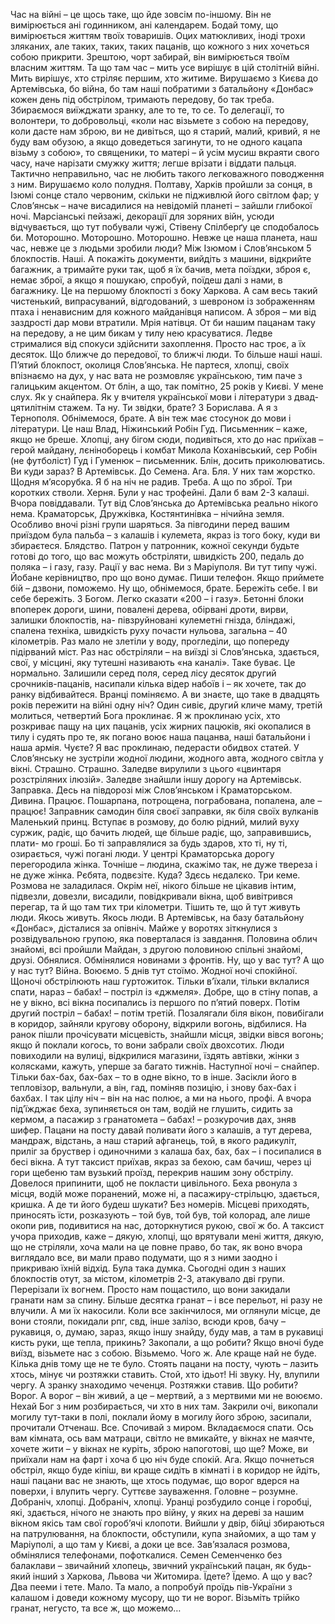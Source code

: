Час на війні – це щось таке, що йде зовсім
по-іншому. Він не вимірюється ані годинником,
ані календарем. Бодай тому, що вимірюється
життям твоїх товаришів. Оцих матюкливих, іноді
трохи зляканих, але таких, таких, таких пацанів,
що кожного з них хочеться собою прикрити.
Зрештою, чорт забирай, він вимірюється твоїм власним життям.
Та що там час – мить усе вирішує в цій столітній війні. Мить вирішує, хто стріляє першим, хто
житиме.
Вирушаємо з Києва до Артемівська, бо війна,
бо там наші побратими з батальйону «Донбас»
кожен день під обстрілом, тримають передову,
бо так треба.
Збираємося виїжджати зранку, але то те, то
се. То делегації, то волонтери, то добровольці,
«коли нас візьмете з собою на передову, коли
дасте нам зброю, ви не дивіться, що я старий,
малий, кривий, я не буду вам обузою, а якщо доведеться загинути, то не одного кацапа візьму з
собою», то священики, то матері – й усім мусиш
вкраяти свого часу, наче нарізати смужку життя;
легше врізати і віддати пальця.
Тактично неправильно, час не любить такого
легковажного поводження з ним. Вирушаємо
коло полудня. Полтаву, Харків пройшли за сонця, в Ізюмі сонце стало червоним, скільки не підживлюй його світлом фар; у Слов’янськ – наче
висадилися на невідомій планеті – зайшли глибокої ночі. Марсіанські пейзажі, декорації для
зоряних війн, усюди відчувається, що тут побували чужі, Стівену Спілберґу це сподобалось би.
Моторошно. Моторошно. Моторошно. Невже це
наша планета, наш час, невже це з людьми зробили люди?
Між Ізюмом і Слов’янськом 5 блокпостів.
Наші. А покажіть документи, вийдіть з машини,
відкрийте багажник, а тримайте руки так, щоб я
їх бачив, мета поїздки, зброя є, немає зброї, а
якщо я пошукаю, спробуй, поїдеш далі з нами,
в багажнику. Це на першому блокпості з боку
Харкова. А сам весь такий чистенький, випрасуваний, відгодований, з шевроном із зображенням птаха і ненависним для кожного майданівця
написом. А зброя – ми від заздрості дар мови
втратили. Мрія натівця. От би нашим пацанам
таку на передову, а не цим бикам у тилу нею красуватися. Ледве стрималися від спокуси здійснити захоплення. Просто нас троє, а їх десяток.
Що ближче до передової, то ближчі люди. То
більше наші наші.
П’ятий блокпост, околиця Слов’янська. Не
партеся, хлопці, своїх впізнаємо на дух, у нас
вата не розмовляє українською, тим паче з галицьким акцентом. От блін, а що, так помітно,
25 років у Києві. У мене слух. Як у снайпера. Як
у вчителя української мови і літератури з двад-
цятилітнім стажем. Та ну. Ти звідки, брате? З
Борислава. А я з Тернополя. Обнімемося, брате.
А він теж має стосунок до мови і літератури. Це
наш Влад, Ніжинський Робін Гуд. Письменник –
каже, якщо не бреше. Хлопці, ану бігом сюди,
подивіться, хто до нас приїхав – герой майдану,
лєніноборець і комбат Микола Коханівський, сер
Робін (не футболіст) Гуд і Гуменюк – письменник.
Блін, досить приколюватись.
Ви куди зараз? В Артемівськ. До Семена. Ага.
Бля. У них там жорстко. Щодня м’ясорубка.
Я б на ніч не радив. Треба. А що по зброї. Три
коротких стволи. Херня. Були у нас трофейні.
Дали б вам 2-3 калаші. Вчора повіддавали. Тут
від Слов’янська до Артемівська реально нікого
нема. Краматорськ, Дружківка, Костянтинівка –
нічийна земля. Особливо вночі різні групи шаряться. За півгодини перед вашим приїздом була
пальба – з калашів і кулемета, якраз із того боку,
куди ви збираєтеся. Блядство.
Патрон у патронник, кожної секунди будьте
готові до того, що вас можуть обстріляти, швидкість 200, педаль до поляка – і газу, газу. Рації
у вас нема. Ви з Маріуполя. Ви тут типу чужі.
Йобане керівництво, про що воно думає. Пиши
телефон. Якщо приймете бій – дзвони, поможемо.
Ну що, обнімемося, брате. Бережіть себе. І ви
себе бережіть. З Богом.
Легко сказати «200 – і газу». Бетонні блоки впоперек дороги, шини, повалені дерева,
обірвані дроти, вирви, залишки блокпостів, на-
півзруйновані кулеметні гнізда, бліндажі, спалена
техніка, швидкість руху почасти нульова, загальна – 40 кілометрів.
Раз мало не злетіли у воду, прогледіли, що попереду підірваний міст. Раз нас обстріляли – на
виїзді зі Слов’янська, здається, свої, у місцині,
яку тутешні називають «на каналі». Таке буває.
Це нормально. Залишили серед поля, серед
лісу десяток другий срочників-пацанів, насипали кілька відер набоїв і – як хочете, так до ранку
відбивайтеся. Вранці поміняємо. А ви знаєте, що
таке в двадцять років пережити на війні одну ніч?
Один сивіє, другий кличе маму, третій молиться,
четвертий Бога проклинає. Я ж проклинаю усіх,
хто розкриває пащу на цих пацанів, усіх жирних
пацюків, які окопалися в тилу і судять про те, як
погано воює наша пацанва, наші батальйони і
наша армія. Чуєте? Я вас проклинаю, педерасти
обидвох статей.
У Слов’янську не зустріли жодної людини,
жодного авта, жодного світла у вікні. Страшно.
Страшно. Заледве вирулили з цього «цвинтаря
розстріляних ілюзій». Заледве знайшли іншу дорогу на Артемівськ. Заправка. Десь на півдорозі між Слов’янськом і Краматорськом. Дивина.
Працює. Пошарпана, потрощена, пограбована, попалена, але – працює! Заправник самодин біля своєї заправки, як біля своїх вулканів
Маленький принц. Вступає в розмову, до болю
рідний, милий вуху суржик, радіє, що бачить людей, ще більше радіє, що, заправившись, плати-
мо гроші. Бо ті заправлялися за будь здаров, хто
ті, ну ті, озирається, чужі погані люди.
У центрі Краматорська дорогу перегородила
жінка. Точніше – людина, скажімо так, не дуже
твереза і не дуже жінка. Рєбята, подвєзіте. Куда?
Здєсь нєдалєко. Три кеме. Розмова не заладилася. Окрім неї, нікого більше не цікавив інтим,
підвезли, довезли, висадили, повідкривали вікна,
щоб вивітрився перегар, та й що там тих три кілометри. Тішить те, що й тут живуть люди. Якось
живуть. Якось люди.
В Артемівськ, на базу батальйону «Донбас»,
дісталися за опівніч. Майже у воротях зіткнулися з розвідувальною групою, яка поверталася із
завдання. Половина облич знайомі, всі пройшли
Майдан, з другою половиною спільні знайомі,
друзі.
Обнялися. Обмінялися новинами з фронтів.
Ну, що у вас тут? А що у нас тут? Війна. Воюємо.
5 днів тут стоїмо. Жодної ночі спокійної. Щоночі
обстрілюють наш гуртожиток. Тільки в’їхали,
тільки вклалися спати, нараз – бабах! – постріл із
«джмеля». Добре, що в стіну попав, а не у вікно,
всі вікна посипались із першого по п’ятий поверх. Потім другий постріл – бабах! – потім третій. Позалягали біля вікон, повибігали в коридор,
зайняли кругову оборону, відкрили вогонь, відбилися. На ранок пішли прочісувати місцевість,
знайшли місця, звідки вівся вогонь; якщо й поклали когось, то вони забрали своїх двохсотих.
Люди повиходили на вулиці, відкрилися магазини, їздять автівки, жінки з колясками, кажуть, 
уперше за багато тижнів. Наступної ночі – снайпер. Тільки бах-бах, бах-бах – то в одне вікно,
то в інше. Засікли його в тепловізор, вальнули,
а він, гад, поміняв позицію, і знову бах-бах і бахбах. І так цілу ніч – він на нас полює, а ми на нього, профі. А вчора під’їжджає беха, зупиняється
он там, водій не глушить, сидить за кермом, а пасажир з гранатомета – бабах! – розкурочив дах,
зняв шифер. Пацани на посту давай поливати
його з калашів, а тут дерева, мандраж, відстань,
а наш старий афганець, той, в якого радикуліт,
приліг за бруствер і одиночними з калаша бах,
бах, бах – і посипалися в бесі вікна. А тут таксист приїхав, якраз за бехою, сам бачиш, через
ці гори щебеню там вузький проїзд, перекрив нашим зону обстрілу. Довелося припинити, щоб не
покласти цивільного. Беха рвонула з місця, водій
може поранений, може ні, а пасажиру-стрільцю,
здається, кришка. А де ти його будеш шукати?
Без номерів. Місцеві приходять, приносять їсти,
розказують – той був, той був, той колорад, але
лише окопи рив, подивитися на нас, доторкнутися рукою, свої ж бо. А таксист учора приходив,
каже – дякую, хлопці, що врятували мені життя,
дякую, що не стріляли, хоча мали на це повне
право, бо так, як воно вчора виглядало все, ви
мали право подумати, що я з ними заодно і прикриваю їхній відхід. Була така думка.
Сьогодні один з наших блокпостів отут, за
містом, кілометрів 2-3, атакувало дві групи.
Перерізали їх вогнем. Просто нам пощастило,
що вони закидали гранати нам за спину. Більше 
десятка гранат – і все перельот, ні разу не влучили. А ми їх накосили. Коли все закінчилося, ми
оглянули місце, де вони стояли, покидали рпг,
свд, інше залізо, всюди кров, бачу – рукавиця,
о, думаю, зараз, якщо іншу знайду, буду мав, а
там в рукавиці кисть руки, ще тепла, прикинь?
Закопали, а що робити? Якщо вночі буде виїзд,
візьмете нас з собою. Візьмемо. Чого ж. Але
краще най не буде.
Кілька днів тому ще не те було. Стоять пацани
на посту, чують – лазить хтось, мінує чи розтяжки ставить. Стой, хто ідьот! Ні звуку. Ну, влупили
чергу. А зранку знаходимо чеченця. Розтяжки
ставив. Що робити? Ворог. А ворог – він живий,
а це – мертвий, а з мертвими ми не воюємо.
Нехай Бог з ним розбирається, чи хто в них там.
Закрили очі, викопали могилу тут-таки в полі, поклали йому в могилу його зброю, засипали, прочитали Отченаш. Все. Спочивай з миром.
Вкладаємося спати. Ось вам кімната, ось вам
матраци, світло не вмикайте, у вікнах не маячте,
хочете жити – у вікнах не куріть, зброю напоготові, що ще? Може, ви приїхали нам на фарт і хоча
б цю ніч буде спокій. Ага. Якщо почнеться обстріл, якщо буде кіпіш, ви краще сидіть в кімнаті
і в коридор не йдіть, наші пацани вас не знають,
ще хтось подумає, що ворог вдерся на поверхи,
і влупить чергу. Суттєве зауваження. Головне –
розумне. Добраніч, хлопці. Добраніч, хлопці.
Уранці розбудило сонце і горобці, які, здається, нічого не знають про війну, у яких на дереві за
нашим вікном якісь там свої гороб’ячі клопоти.
Вийшли у двір, бійці збираються на патрулювання, на блокпости, обступили, купа знайомих,
а що там у Маріуполі, а що там у Києві, а доки
це все. Зав’язалася розмова, обмінялися телефонами, пофоткалися. Семен Семенченко без
балаклави – звичайний хлопець, звичний український пацан, як будь-який інший з Харкова,
Львова чи Житомира.
Їдете? Їдемо. А що у вас? Два пееми і тете.
Мало. Та мало, а попробуй проїдь пів-України з
калашом і доведи кожному мусору, що ти не ворог. Візьміть трійко гранат, негусто, та все ж, що
можемо…

